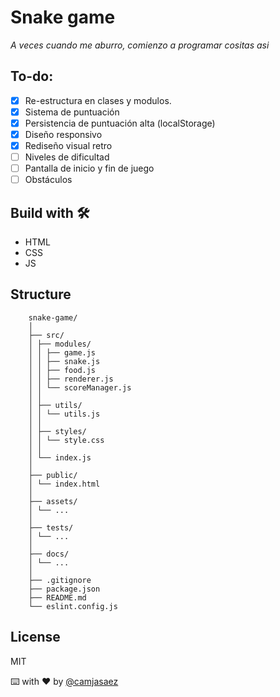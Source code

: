 # Snake game

_A veces cuando me aburro, comienzo a programar cositas asi_

## To-do:

- [x] Re-estructura en clases y modulos.
- [x] Sistema de puntuación
- [x] Persistencia de puntuación alta (localStorage)
- [x] Diseño responsivo
- [x] Rediseño visual retro
- [ ] Niveles de dificultad
- [ ] Pantalla de inicio y fin de juego
- [ ] Obstáculos

## Build with 🛠️

- HTML
- CSS
- JS

## Structure

```
    snake-game/
    │
    ├── src/
    │ ├── modules/
    │ │ ├── game.js
    │ │ ├── snake.js
    │ │ ├── food.js
    │ │ ├── renderer.js
    │ │ └── scoreManager.js
    │ │
    │ ├── utils/
    │ │ └── utils.js
    │ │
    │ ├── styles/
    │ │ └── style.css
    │ │
    │ └── index.js
    │
    ├── public/
    │ └── index.html
    │
    ├── assets/
    │ └── ...
    │
    ├── tests/
    │ └── ...
    │
    ├── docs/
    │ └── ...
    │
    ├── .gitignore
    ├── package.json
    ├── README.md
    └── eslint.config.js
```

## License

MIT

⌨️ with ❤️ by [@camjasaez](https://github.com/camjasaez)
